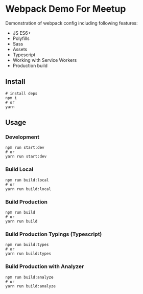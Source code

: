 # Webpack Demo For Meetup
Demonstration of webpack config including following features:
* JS ES6+
* Polyfills
* Sass
* Assets
* Typescript
* Working with Service Workers
* Production build
## Install
```shell
# install deps
npm i
# or
yarn
```
## Usage
### Development
```shell
npm run start:dev
# or
yarn run start:dev
```
### Build Local
```shell
npm run build:local
# or
yarn run build:local
```
### Build Production
```shell
npm run build
# or
yarn run build
```
### Build Production Typings (Typescript)
```shell
npm run build:types
# or
yarn run build:types
```
### Build Production with Analyzer
```shell
npm run build:analyze
# or
yarn run build:analyze
```
